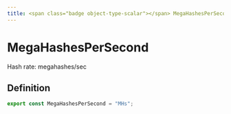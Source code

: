 ```yaml
---
title: <span class="badge object-type-scalar"></span> MegaHashesPerSecond
---
```

# <span class="badge object-type-scalar"></span> MegaHashesPerSecond

Hash rate: megahashes/sec

## Definition

```typescript
export const MegaHashesPerSecond = "MHs";

```
